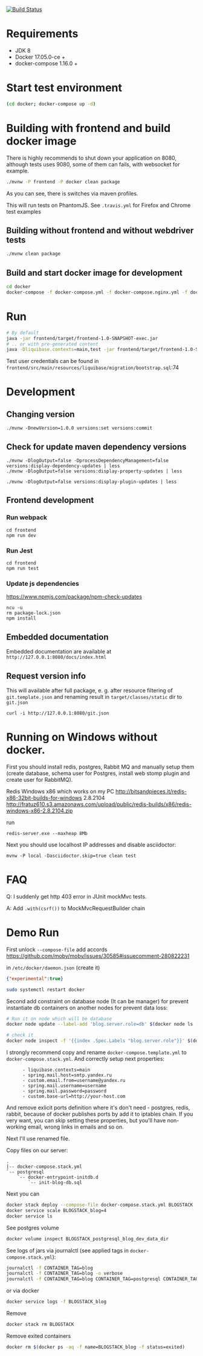 [![Build Status](https://travis-ci.org/nkonev/blog.svg?branch=master)](https://travis-ci.org/nkonev/blog)

# Requirements

* JDK 8
* Docker 17.05.0-ce +
* docker-compose 1.16.0 +

# Start test environment

```bash
(cd docker; docker-compose up -d)
```

# Building with frontend and build docker image

There is highly recommends to shut down your application on 8080, although tests uses 9080, some of
them can fails, with websocket for example.
```bash
./mvnw -P frontend -P docker clean package
```

As you can see, there is switches via maven profiles.

This will run tests on PhantomJS.
See `.travis.yml` for Firefox and Chrome test examples

## Building without frontend and without webdriver tests
```bash
./mvnw clean package
```

## Build and start docker image for development
```bash
cd docker
docker-compose -f docker-compose.yml -f docker-compose.nginx.yml -f docker-compose.dev.yml up -d --build
```

# Run
```bash
# By default
java -jar frontend/target/frontend-1.0-SNAPSHOT-exec.jar
# .. or with pre-generated content
java -Dliquibase.contexts=main,test -jar frontend/target/frontend-1.0-SNAPSHOT-exec.jar
```

Test user credentials can be found in `frontend/src/main/resources/liquibase/migration/bootstrap.sql`:74

# Development
## Changing version
```
./mvnw -DnewVersion=1.0.0 versions:set versions:commit
```

## Check for update maven dependency versions
```
./mvnw -DlogOutput=false -DprocessDependencyManagement=false versions:display-dependency-updates | less
./mvnw -DlogOutput=false versions:display-property-updates | less

./mvnw -DlogOutput=false versions:display-plugin-updates | less

```

## Frontend development

### Run webpack
```
cd frontend
npm run dev
```

### Run Jest
```
cd frontend
npm run test
```

### Update js dependencies

https://www.npmjs.com/package/npm-check-updates

```
ncu -u
rm package-lock.json
npm install
```

## Embedded documentation

Embedded documentation are available at `http://127.0.0.1:8080/docs/index.html`


## Request version info 

This will available after full package, e. g. after resource filtering of `git.template.json` and renaming result in `target/classes/static` dir to `git.json`

```
curl -i http://127.0.0.1:8080/git.json
```

# Running on Windows without docker.

First you should
install redis, postgres, Rabbit MQ 
and manually setup them (create database, schema user for Postgres, install web stomp plugin and create user for RabbitMQ).

Redis Windows x86 which works on my PC
http://bitsandpieces.it/redis-x86-32bit-builds-for-windows
2.8.2104 http://fratuz610.s3.amazonaws.com/upload/public/redis-builds/x86/redis-windows-x86-2.8.2104.zip

run
```
redis-server.exe --maxheap 8Mb
```


Next you should use localhost IP addresses and disable asciidoctor:
```
mvnw -P local -Dasciidoctor.skip=true clean test
```

# FAQ

Q: I suddenly get http 403 error in JUnit mockMvc tests.

A: Add `.with(csrf())` to MockMvcRequestBuilder chain

# Demo Run

First unlock `--compose-file`
add accords https://github.com/moby/moby/issues/30585#issuecomment-280822231

in `/etc/docker/daemon.json` (create it)
```json
{"experimental":true}
```

```bash
sudo systemctl restart docker
```

Second add constraint on database node (It can be manager) for prevent instantiate db containers on another nodes for prevent data loss:
```bash
# Run it on node which will be database
docker node update --label-add 'blog.server.role=db' $(docker node ls -q)

# check it
docker node inspect -f '{{index .Spec.Labels "blog.server.role"}}' $(docker node ls -q)
```

I strongly recommend copy and rename `docker-compose.template.yml` to `docker-compose.stack.yml`.
And correctly setup next properties:

```
      - liquibase.contexts=main
      - spring.mail.host=smtp.yandex.ru
      - custom.email.from=username@yandex.ru
      - spring.mail.username=username
      - spring.mail.password=password
      - custom.base-url=http://your-host.com
```
And remove exlicit ports definition where it's don't need - postgres, redis, rabbit, because of docker publishes ports by add it to iptables chain.
If you very want, you can skip setting these properties, but you'll have non-working email, wrong links in emails and so on.

Next I'll use renamed file.

Copy files on our server:
```
.
|-- docker-compose.stack.yml
`-- postgresql
    `-- docker-entrypoint-initdb.d
        `-- init-blog-db.sql
```

Next you can 
```bash
docker stack deploy --compose-file docker-compose.stack.yml BLOGSTACK
docker service scale BLOGSTACK_blog=4
docker service ls
```

See postgres volume
```bash
docker volume inspect BLOGSTACK_postgresql_blog_dev_data_dir
```

See logs of jars
via journalctl (see applied tags in `docker-compose.stack.yml`):
```bash
journalctl -f CONTAINER_TAG=blog
journalctl -f CONTAINER_TAG=blog -o verbose
journalctl -f CONTAINER_TAG=blog CONTAINER_TAG=postgresql CONTAINER_TAG=redis CONTAINER_TAG=rabbitmq
```

or via docker
```bash
docker service logs -f BLOGSTACK_blog
```

Remove
```bash
docker stack rm BLOGSTACK
```

Remove exited containers
```bash
docker rm $(docker ps -aq -f name=BLOGSTACK_blog -f status=exited)
```

